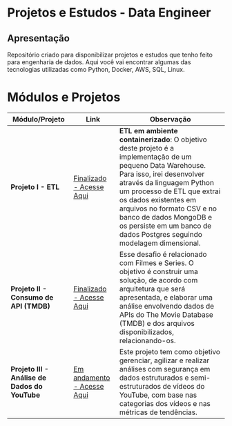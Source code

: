 # Projetos e Estudos - Data Engineer

## Apresentação
Repositório criado para disponibilizar projetos e estudos que tenho feito para engenharia de dados. Aqui você vai encontrar algumas das tecnologias utilizadas como Python, Docker, AWS, SQL, Linux.



# Módulos e Projetos

| Módulo/Projeto                             | Link          | Observação                                                                                        |
|--------------------------------------------|---------------|---------------------------------------------------------------------------------------------------|
| **Projeto I - ETL**                             | [Finalizado - Acesse Aqui](/Projeto%20I/README.md)        | **ETL em ambiente containerizado**: O objetivo deste projeto é a implementação de um pequeno Data Warehouse. Para isso, irei desenvolver através da linguagem Python um processo de ETL que extrai os dados existentes em arquivos no formato CSV e no banco de dados MongoDB e os persiste em um banco de dados Postgres seguindo modelagem dimensional.                                                                                                   |
| **Projeto II - Consumo de API (TMDB)**                            | [Finalizado - Acesse Aqui](/Projeto%20II/README.MD)      | Esse desafio é relacionado com Filmes e Series. O objetivo é construir uma solução, de acordo com arquitetura que será apresentada, e elaborar uma análise envolvendo dados de APIs do The Movie Database (TMDB) e dos arquivos disponibilizados, relacionando-os.                                                                                                  |
| **Projeto III - Análise de Dados do YouTube**                            | [Em andamento - Acesse Aqui](/Projeto%20III/README.md)      | Este projeto tem como objetivo gerenciar, agilizar e realizar análises com segurança em dados estruturados e semi-estruturados de vídeos do YouTube, com base nas categorias dos vídeos e nas métricas de tendências.